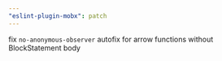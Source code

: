 ```yaml
---
"eslint-plugin-mobx": patch
---
```


fix `no-anonymous-observer` autofix for arrow functions without BlockStatement body
